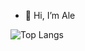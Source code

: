 - 👋 Hi, I’m Ale

![Top Langs](https://github-readme-stats.vercel.app/api/top-langs/?username=alelthomas&theme=tokyonight)


<!---
alelthomas/alelthomas is a ✨ special ✨ repository because its `README.md` (this file) appears on your GitHub profile.
You can click the Preview link to take a look at your changes.
--->
